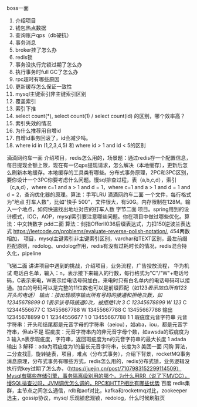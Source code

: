 boss一面
1. 介绍项目
2. 钱包热点数据
3. 查询账户qps（db硬抗）
4. 事务消息
5. broker挂了怎么办
6. redis锁
7. 事务没执行完锁过期了怎么办
8. 执行事务时full GC了怎么办
9. rpc超时有哪些原因
10. 更新缓存怎么保证一致性
11. mysql主键索引非主键索引区别
12. 覆盖索引
13. 索引下推
14. select count(*), select count(1) / select count(id) 的区别，哪个效率高？
15. 索引失效的情况
16. 为什么推荐用自增id
17. 自增id事务回滚了，id会减少吗。
18. where id in (1,2,3,4,5) 和 where id > 1 and id < 5的区别

滴滴网约车一面
介绍项目，redis怎么用的，场景题：通过redis存一个配置信息，每日提现金额上限，现在有一亿qps提现请求，怎么解决（本地缓存），更新后怎么刷新本地缓存。本地缓存的工具类有哪些。分布式事务原理，2PC和3PC区别，要你设计一个3PC你要考虑什么问题。慢sql排查过程，表（a,b,c,d），索引（c,a,d），where c=1 and a > 1 and d = 1，where c=1 and a > 1 and d = 1 and d = 2，查询优化器的原理。算法：手写LRU
滴滴网约车二面
一个文件，每行格式为"地点 打车人数"，比如"快手 500"，文件很大，有50G。内存限制在128M。输入一个地点，如何快速找出地址对应的打车人数
字节二面
项目。spring用到的设计模式，IOC，AOP，mysql索引要注意哪些问题。你在项目中做过哪些优化。算法：中文转数字
pdd二面
算法：剑指OfferII036后缀表达式，力扣150逆波兰表达式 https://leetcode.cn/problems/evaluate-reverse-polish-notation/, 454两数相加，
项目，mysql主键索引非主键索引区别，varchar和TEXT区别，最左前缀匹配原则，redolog、undolog作用，redis有没有过耗时长的情况，redis混合持久化，pipeline

飞猪二面
讲讲项目中遇到的挑战，介绍项目，业务流程，广告投放流程，
华为机试
电话白名单，输入：n，表示接下来输入的行数，每行格式为"C"/"W"+电话号码，C表示来电，W表示给电话号码加白，来电时只有白名单内的电话号码可以接通。加白的号码可以是完整的11位数也可以是前缀匹配（如123*表示加白所有123开头的电话）
输出：按出现顺序输出所有号码的接通和拒绝次数，如12345678899 0 1表示该号码接通0次，被拒绝1次
3
C 12345678899
W 123*
C 12344556677
C 13455667788
W 13455667788
C 13455667788
输出
12345678899 0 1
12344556677 1 0
13455667788 1 1
瑕疵度元音字符串
元音字符串：开头和结尾都是元音字母的字符串（aeiou），如aba，iou，都是元音字符串，但ab不是
瑕疵度：元音字符串内的非元音字母个数，如awsda的瑕疵度为3
输入n表示瑕疵度，字符串，返回瑕疵度为n的元音字符串的最大长度
1
adada
输出
3
解释：ada为瑕疵度为1的最长元音字符串，长度为3
美团一面 闪购
算法，二分查找||，旋转链表，项目，难点（分布式事务），介绍下背景，rocketMQ事务消息原理，分布式事务有哪些方式，redis怎么用的，redis分布式锁，业务逻辑没执行完key过期了怎么办，（https://juejin.cn/post/7107983152299114509）Mysql有哪些存储引擎，事务隔离级别用的哪个，为什么用RR（说了下MVCC），慢SQL排查过吗，JVM调优怎么调的，RPC和HTTP相比有哪些优势
百度
redis集群，主节点之间怎么通信，rdb和aof对比，kafka和rocketmq对比，zookeeper选主，gossip协议，mysql 乐观锁悲观锁，redolog，什么时候刷脏页